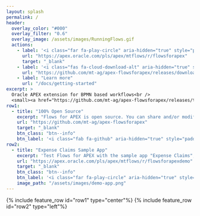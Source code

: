 ```yaml
---
layout: splash
permalink: /
header:
  overlay_color: "#000"
  overlay_filter: "0.6"
  overlay_image: /assets/images/RunningFlows.gif
  actions:
    - label: '<i class="far fa-play-circle" aria-hidden="true" style="padding-right: 5px;"></i>Try now'
      url: "https://apex.oracle.com/pls/apex/mtflows/r/flowsforapex"
      target: "_blank"
    - label: '<i class="fas fa-cloud-download-alt" aria-hidden="true" style="padding-right: 5px;"></i>Download'
      url: "https://github.com/mt-ag/apex-flowsforapex/releases/download/v21.1/FLOWSFORAPEX_APEX201_984339_UTF8.sql"
    - label: "Learn more"
      url: "/docs/getting-started"
excerpt: >
  Oracle APEX extension for BPMN based workflows<br />
  <small><a href="https://github.com/mt-ag/apex-flowsforapex/releases/tag/v21.1" target="_blank">Latest release v21.1</a></small>
row1:
  - title: "100% Open Source"
    excerpt: "Flows for APEX is open source. You can share and/or modify it, always under the adherence of the MIT-license. Flows for APEX ist cost free and was created by passionate developers."
    url: "https://github.com/mt-ag/apex-flowsforapex"
    target: "_blank"
    btn_class: "btn--info"
    btn_label: '<i class="fab fa-github" aria-hidden="true" style="padding-right: 5px;"></i>Browse code'
row2:
  - title: "Expense Claims Sample App"
    excerpt: 'Test Flows for APEX with the sample app "Expense Claims", which is also included in the software.'
    url: "https://apex.oracle.com/pls/apex/mtflows/r/flowsforapexdemo"
    target: "_blank"
    btn_class: "btn--info"
    btn_label: '<i class="far fa-play-circle" aria-hidden="true" style="padding-right: 5px;"></i>Try now'
    image_path: "/assets/images/demo-app.png"
---
```

{% include feature_row id="row1" type="center"%}
{% include feature_row id="row2" type="left"%}